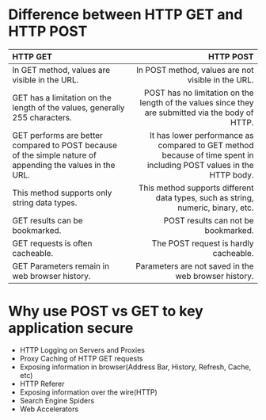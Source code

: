 # Difference between HTTP GET and HTTP POST
|                                                   HTTP GET                                                |                                                            HTTP POST                                                |
| :---------------------------------------------------------------------------------------------------------| ------------------------------------------------------------------------------------------------------------------: | 
| In GET method, values are visible in the URL.                                                             | In POST method, values are not visible in the URL.                                                                  |
| GET has a limitation on the length of the values, generally 255 characters.                               | POST has no limitation on the length of the values since they are submitted via the body of HTTP.                   |
| GET performs are better compared to POST because of the simple nature of appending the values in the URL. | It has lower performance as compared to GET method because of time spent in including POST values in the HTTP body. |
| This method supports only string data types.                                                              | This method supports different data types, such as string, numeric, binary, etc.                                    |
| GET results can be bookmarked.                                                                            | POST results can not be bookmarked.                                                                                 |
| GET requests is often cacheable.                                                                          | The POST request is hardly cacheable.                                                                               |
| GET Parameters remain in web browser history.                                                             | Parameters are not saved in the web browser history.                                                                |

# Why use POST vs GET to key application secure
- HTTP Logging on Servers and Proxies
- Proxy Caching of HTTP GET requests
- Exposing information in browser(Address Bar, History, Refresh, Cache, etc)
- HTTP Referer
- Exposing information over the wire(HTTP)
- Search Engine Spiders
- Web Accelerators
